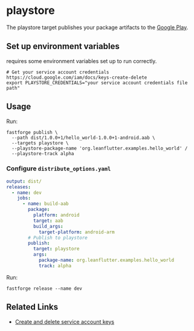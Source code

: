 # playstore

The playstore target publishes your package artifacts to the [Google Play](https://play.google.com/store/apps).

## Set up environment variables

requires some environment variables set up to run correctly.

```
# Get your service account credentials https://cloud.google.com/iam/docs/keys-create-delete
export PLAYSTORE_CREDENTIALS="your service account credentials file path"
```

## Usage

Run:

```
fastforge publish \
  --path dist/1.0.0+1/hello_world-1.0.0+1-android.aab \
  --targets playstore \
  --playstore-package-name 'org.leanflutter.examples.hello_world' /
  --playstore-track alpha
```

### Configure `distribute_options.yaml`

```yaml
output: dist/
releases:
  - name: dev
    jobs:
      - name: build-aab
        package:
          platform: android
          target: aab
          build_args:
            target-platform: android-arm
        # Publish to playstore
        publish:
          target: playstore
          args:
            package-name: org.leanflutter.examples.hello_world
            track: alpha
```

Run:

```
fastforge release --name dev
```

## Related Links

- [Create and delete service account keys](https://cloud.google.com/iam/docs/keys-create-delete)

